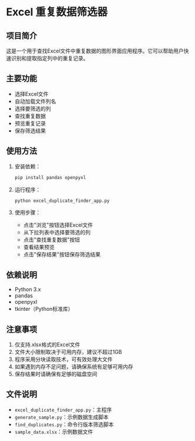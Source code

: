 # Excel 重复数据筛选器

## 项目简介
这是一个用于查找Excel文件中重复数据的图形界面应用程序。它可以帮助用户快速识别和提取指定列中的重复记录。

## 主要功能
- 选择Excel文件
- 自动加载文件列名
- 选择要筛选的列
- 查找重复数据
- 预览重复记录
- 保存筛选结果

## 使用方法
1. 安装依赖：
   ```bash
   pip install pandas openpyxl
   ```

2. 运行程序：
   ```bash
   python excel_duplicate_finder_app.py
   ```

3. 使用步骤：
   - 点击"浏览"按钮选择Excel文件
   - 从下拉列表中选择要筛选的列
   - 点击"查找重复数据"按钮
   - 查看结果预览
   - 点击"保存结果"按钮保存筛选结果

## 依赖说明
- Python 3.x
- pandas
- openpyxl
- tkinter（Python标准库）

## 注意事项
1. 仅支持.xlsx格式的Excel文件
2. 文件大小限制取决于可用内存，建议不超过1GB
3. 程序采用分块读取技术，可有效处理大文件
4. 如果遇到内存不足问题，请确保系统有足够可用内存
5. 保存结果时请确保有足够的磁盘空间

## 文件说明
- `excel_duplicate_finder_app.py`：主程序
- `generate_sample.py`：示例数据生成脚本
- `find_duplicates.py`：命令行版本筛选脚本
- `sample_data.xlsx`：示例数据文件
